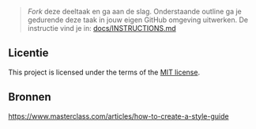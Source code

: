 > _Fork_ deze deeltaak en ga aan de slag. 
Onderstaande outline ga je gedurende deze taak in jouw eigen GitHub omgeving uitwerken. 
De instructie vind je in: [docs/INSTRUCTIONS.md](docs/INSTRUCTIONS.md)

## Licentie

This project is licensed under the terms of the [MIT license](./LICENSE).

## Bronnen 

https://www.masterclass.com/articles/how-to-create-a-style-guide
